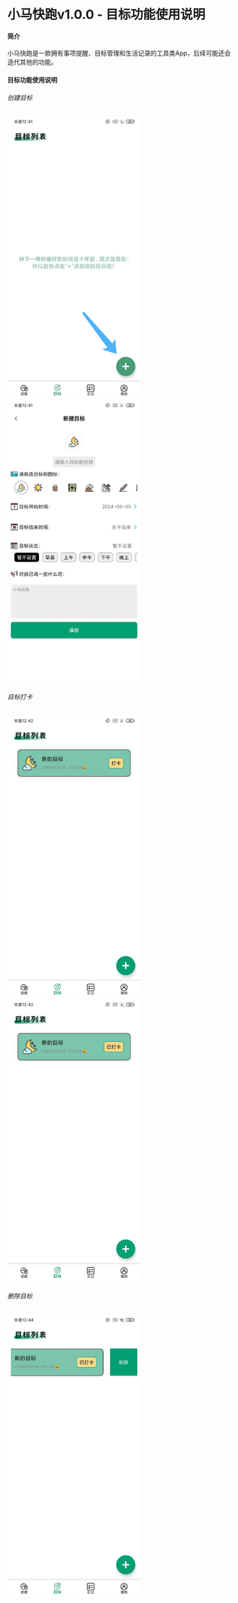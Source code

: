 # 小马快跑v1.0.0 - 目标功能使用说明

#### 简介

小马快跑是一款拥有事项提醒、目标管理和生活记录的工具类App，后续可能还会迭代其他的功能。

#### 目标功能使用说明

###### 创建目标

<img src="img/target/创建目标.jpg" alt="创建目标" width="300"/><img src="img/target/新建目标.jpg" alt="新建目标" width="300"/>

###### 目标打卡

<img src="img/target/目标打卡.jpg" alt="目标打卡" width="300"/><img src="img/target/目标已打卡.jpg" alt="目标已打卡" width="300"/>

###### 删除目标

<img src="img/target/删除目标.jpg" alt="新删除目标" width="300"/>